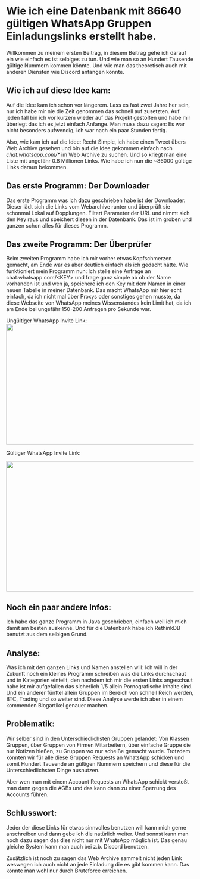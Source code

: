 # Wie ich eine Datenbank mit 86640 gültigen WhatsApp Gruppen Einladungslinks erstellt habe.

<!-- date: 2021-05-30 14:00:00 -->
<!-- username: newspicel -->
<!-- category: data-science -->

<!-- pagebreak -->

<p>Willkommen zu meinem ersten Beitrag, in diesem Beitrag gehe ich darauf ein wie einfach es ist selbiges zu tun. Und wie man so an Hundert Tausende gültige Nummern kommen könnte. Und wie man das theoretisch auch mit anderen Diensten wie Discord anfangen könnte.</p>
<h2>Wie ich auf diese Idee kam:</h2>
<p>Auf die Idee kam ich schon vor längerem. Lass es fast zwei Jahre her sein, nur ich habe mir nie die Zeit genommen das schnell auf zusetzten. Auf jeden fall bin ich vor kurzem wieder auf das Projekt gestoßen und habe mir überlegt das ich es jetzt einfach Anfange. Man muss dazu sagen: Es war nicht besonders aufwendig, ich war nach ein paar Stunden fertig. </p>
<p>Also, wie kam ich auf die Idee: Recht Simple, ich habe einen Tweet übers Web Archive gesehen und bin auf die Idee gekommen einfach nach <em>chat.whatsapp.com/* </em>im Web Archive zu suchen. Und so kriegt man eine Liste mit ungefähr 0.8 Millionen Links. Wie habe ich nun die ~86000 gültige Links daraus bekommen.</p>
<h2>Das erste Programm: Der Downloader</h2>
<p>Das erste Programm was ich dazu geschrieben habe ist der Downloader. Dieser lädt sich die Links vom Webarchive runter und überprüft sie schonmal Lokal auf Dopplungen. Filtert Parameter der URL und nimmt sich den Key raus und speichert diesen in der Datenbank. Das ist im groben und ganzen schon alles für dieses Programm.</p>
<h2>Das zweite Programm: Der Überprüfer</h2>
<p>Beim zweiten Programm habe ich mir vorher etwas Kopfschmerzen gemacht, am Ende war es aber deutlich einfach als ich gedacht hätte. Wie funktioniert mein Programm nun: Ich stelle eine Anfrage an chat.whatsapp.com/&lt;KEY&gt; und frage ganz simple ab ob der Name vorhanden ist und wen ja, speichere ich den Key mit dem Namen in einer neuen Tabelle in meiner Datenbank. Das macht WhatsApp mir hier echt einfach, da ich nicht mal über Proxys oder sonstiges gehen musste, da diese Webseite von WhatsApp meines Wissenstandes kein Limit hat, da ich am Ende bei ungefähr 150-200 Anfragen pro Sekunde war. </p>
<p>Ungültiger WhatsApp Invite Link: <img src="https://i.newspicel.dev/data/B8taGHXNK419xcYRZ9TsBCoc3MiHz7Qz.png" width="680" height="324" alt=""></p>
<p>Gültiger WhatsApp Invite Link:</p>
<p><img src="https://i.newspicel.dev/data/TB8kR7Ip2DN8l73AvbPc2Yg3cuDX7cRq.png" width="698" height="350" alt=""></p>
<p></p>
<h2>Noch ein paar andere Infos:</h2>
<p>Ich habe das ganze Programm in Java geschrieben, einfach weil ich mich damit am besten auskenne. Und für die Datenbank habe ich RethinkDB benutzt aus dem selbigen Grund. </p>
<h2>Analyse: </h2>
<p>Was ich mit den ganzen Links und Namen anstellen will: Ich will in der Zukunft noch ein kleines Programm schreiben was die Links durchschaut und in Kategorien einteilt, den nachdem ich mir die ersten Links angeschaut habe ist mir aufgefallen das sicherlich 1/5 allein Pornografische Inhalte sind. Und ein anderer fünftel allein Gruppen im Bereich von schnell Reich werden, BTC, Trading und so weiter sind. Diese Analyse werde ich aber in einem kommenden Blogartikel genauer machen. </p>
<h2>Problematik:</h2>
<p>Wir selber sind in den Unterschiedlichsten Gruppen gelandet: Von Klassen Gruppen, über Gruppen von Firmen Mitarbeitern, über einfache Gruppe die nur Notizen hießen, zu Gruppen wo nur scheiße gemacht wurde. Trotzdem könnten wir für alle diese Gruppen Requests an WhatsApp schicken und somit Hundert Tausende an gültigen Nummern speichern und diese für die Unterschiedlichsten Dinge ausnutzen. </p>
<p>Aber wen man mit einem Account Requests an WhatsApp schickt verstoßt man dann gegen die AGBs und das kann dann zu einer Sperrung des Accounts führen.</p>
<h2>Schlusswort: </h2>
<p>Jeder der diese Links für etwas sinnvolles benutzen will kann mich gerne anschreiben und dann gebe ich die natürlich weiter. Und sonnst kann man noch dazu sagen das dies nicht nur mit WhatsApp möglich ist. Das genau gleiche System kann man auch bei z.b. Discord benutzen. </p>
<p>Zusätzlich ist noch zu sagen das Web Archive sammelt nicht jeden Link weswegen ich auch nicht an jede Einladung die es gibt kommen kann. Das könnte man wohl nur durch Bruteforce erreichen.</p>